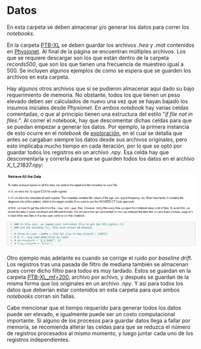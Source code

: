 # Datos

En esta carpeta se deben almacenar y/o generar los datos para correr los *notebooks*.

En la carpeta [PTB-XL](<PTB-XL>) se deben guardar los archivos *.hea* y *.mat* contenidos en [Physionet](<https://physionet.org/content/ptb-xl/1.0.3/>). Al final de la página se encuentran múltiples archivos. Los que se requiere descargar son los que están dentro de la carpeta *records500*, que son los que tienen una frecuencia de muestreo igual a 500. Se incluyen algunos ejemplos de como se espera que se guarden los archivos en esta carpeta.

Hay algunos otros archivos que sí se pudieron almacenar aquí dado su bajo requerimiento de memoria. No obstante, todos los que tienen un peso elevado deben ser calculados de nuevo una vez que se hayan bajado los insumos iniciales desde *Physionet*. En ambos *notebook* hay varias celdas comentadas, o que al principio tienen una estructura del estilo "*if file not in files:*". Al correr el notebook, hay que descomentar dichas celdas para que se puedan empezar a generar los datos. Por ejemplo, la primera instancia de esto ocurre en el *notebook* de [exploración](<../ecg-eda-ptbxl-v3.ipynb>), en el cual se detalla que antes se cargaban siempre los datos desde sus archivos originales, pero esto implicaba mucho tiempo en cada iteración, por lo que se optó por guardar todos los registros en un archivo *.npy*. Esa celda hay que descomentarla y correrla para que se guarden todos los datos en el archivo *X_1_21837.npy*:

![Ejemplo de celda comentada en la que se generaron los datos](../ejemplo-celda-comentada.PNG)

 Otro ejemplo más adelante es cuando se corrige el ruido por *baseline drift*. Los registros tras una pasada de filtro de mediana también se almacenan pues correr dicho filtro para todos es muy tardado. Estos se guardan en la carpeta [PTB-XL_mf=200](<PTB-XL_mf=200>), archivo por achivo, y después se guardan de la misma forma que los originales en un archivo *.npy*. Y así para todos los datos que deberían estar contenidos en esta carpeta para que ambos *notebooks* corran sin fallas.

Cabe mencionar que el tiempo requerido para generar todos los datos puede ser elevado, e igualmente puede ser un costo computacional importante. Si alguno de los procesos para guardar datos llega a fallar por memoria, se recomienda alterar las celdas para que se reduzca el número de registros procesados al mismo momento, y luego juntar cada uno de los registros independientes.